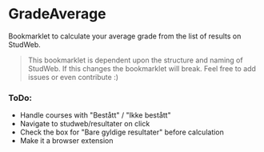# GradeAverage

Bookmarklet to calculate your average grade from the list of results on StudWeb.

>This bookmarklet is dependent upon the structure and naming of StudWeb. If this changes the bookmarklet will break. Feel free to add issues or even contribute :)

### ToDo:
- Handle courses with "Bestått" / "Ikke bestått"
- Navigate to studweb/resultater on click
- Check the box for "Bare gyldige resultater" before calculation
- Make it a browser extension
